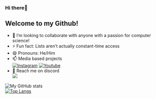 ### Hi there👋
## Welcome to my Github!

<!--
**asterbot/asterbot** is a ✨ _special_ ✨ repository because its `README.md` (this file) appears on your GitHub profile.

Here are some ideas to get you started:

- 🔭 I’m currently working on ...
- 🌱 I’m currently learning ...
- 👯 I’m looking to collaborate on ...
- 🤔 I’m looking for help with ...
- 💬 Ask me about ...
- 📫 How to reach me: ...
- 😄 Pronouns: ...
- ⚡ Fun fact: ...

[![GitHub Streak](https://github-readme-streak-stats.herokuapp.com/?user=asterbot&show_icons=true&theme=dark)](https://git.io/streak-stats)
<br>![trophies](https://github-profile-trophy.vercel.app/?username=DhrumanGupta&theme=onestar&column=4&margin-w=10&margin-h=10)  


-->
- 👯 I’m looking to collaborate with anyone with a passion for computer science!
- ⚡ Fun fact: Lists aren't actually constant-time access
- 😄 Pronouns: He/Him
- 📫 Media based projects
 <br><a href="https://www.instagram.com/matrix_programmer/"><img alt="Instagram" title="Instagram" src="https://img.shields.io/badge/-Matrix_Programmer-blue?style=for-the-badge&logo=Instagram&logoColor=white"/></a>
<a href="https://www.youtube.com/qprogramming"><img alt="Youtube" title="Youtube" src="https://img.shields.io/badge/-Qprogramming-red?style=for-the-badge&logo=youtube&logoColor=white"/></a>
- 💬 Reach me on discord
<br>![](https://dcbadge.vercel.app/api/shield/377810036669415425?bot=true)
 
![My GitHub stats](https://github-readme-stats.vercel.app/api?username=asterbot&show_icons=true&theme=dark)
<br>[![Top Langs](https://github-readme-stats.vercel.app/api/top-langs/?username=asterbot&show_icons=true&theme=dark)](https://github.com/asterbot/github-readme-stats)

